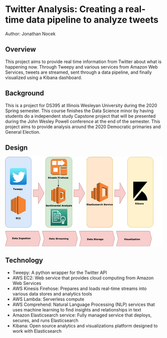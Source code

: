 # Twitter Analysis: Creating a real-time data pipeline to analyze tweets

Author: Jonathan Nocek

## Overview

This project aims to provide real time information from Twitter about what is happening now. Through Tweepy and various services from Amazon Web Services, tweets are streamed, sent through a data pipeline, and finally visualized using a Kibana dashboard. 

## Background

This is a project for DS395 at Illinois Wesleyan University during the 2020 Spring semester. This course finishes the Data Science minor by having students do a independent study Capstone project that will be presented during the John Wesley Powell conference at the end of the semester. This project aims to provide analysis around the 2020 Democratic primaries and General Election.

## Design

![Design](docs/images/presentation-two.jpg)

## Technology

- Tweepy: A python wrapper for the Twitter API
- AWS EC2: Web service that provides cloud computing from Amazon Web Services
- AWS Kinesis Firehose: Prepares and loads real-time streams into various data stores and analytics tools
- AWS Lambda: Serverless compute
- AWS Comprehend: Natural Language Processing (NLP) services that uses machine learning to find insights and relationships in text
- Amazon Elasticsearch service: Fully managed service that deploys, secures, and runs Elasticsearch
- Kibana: Open source analytics and visualizations platform designed to work with Elasticsearch